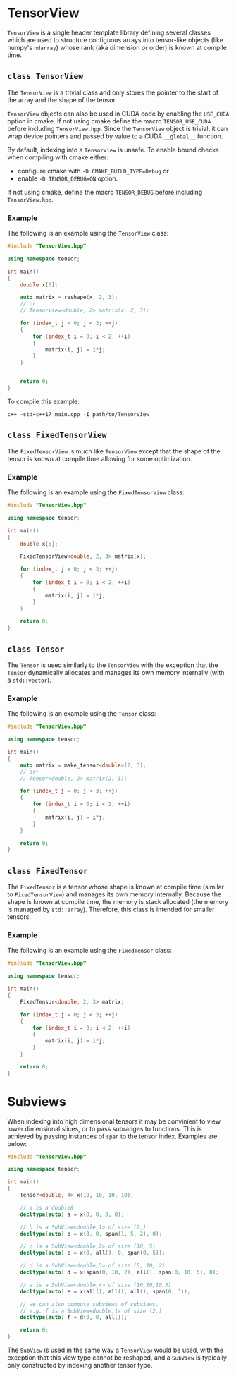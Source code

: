 # TensorView
`TensorView` is a single header template library defining several classes which are used to structure
contiguous arrays into tensor-like objects (like numpy's `ndarray`) whose rank (aka dimension or order) is known at compile time.

## `class TensorView`

The `TensorView` is a trivial class and only stores the pointer to the start of the array and the shape of the tensor.

`TensorView` objects can also be used in CUDA code by enabling the `USE_CUDA` option in cmake. If not using cmake define the macro `TENSOR_USE_CUDA` before including `TensorView.hpp`.
Since the `TensorView` object is trivial, it can wrap device pointers and passed by value to a CUDA `__global__` function.

By default, indexing into a `TensorView` is unsafe. To enable bound checks when compiling with cmake either:

* configure cmake with `-D CMAKE_BUILD_TYPE=Debug` or
* enable `-D TENSOR_DEBUG=ON` option.

If not using cmake, define the macro `TENSOR_DEBUG` before including `TensorView.hpp`.

### Example

The following is an example using the `TensorView` class:
```c++
#include "TensorView.hpp"

using namespace tensor;

int main()
{
    double x[6];

    auto matrix = reshape(x, 2, 3);
    // or:
    // TensorView<double, 2> matrix(x, 2, 3);

    for (index_t j = 0; j < 3; ++j)
    {
        for (index_t i = 0; i < 2; ++i)
        {
            matrix(i, j) = i*j;
        }
    }


    return 0;
}
```

To compile this example:
```
c++ -std=c++17 main.cpp -I path/to/TensorView
```

## `class FixedTensorView`

The `FixedTensorView` is much like `TensorView` except that the shape of the tensor is known at compile time allowing for some optimization.

### Example
The following is an example using the `FixedTensorView` class:
```c++
#include "TensorView.hpp"

using namespace tensor;

int main()
{
    double x[6];

    FixedTensorView<double, 2, 3> matrix(x);

    for (index_t j = 0; j < 3; ++j)
    {
        for (index_t i = 0; i < 2; ++i)
        {
            matrix(i, j) = i*j;
        }
    }

    return 0;
}
```

## `class Tensor`

The `Tensor` is used similarly to the `TensorView` with the exception that the `Tensor` dynamically allocates and manages its own memory internally (with a `std::vector`).

### Example
The following is an example using the `Tensor` class:
```c++
#include "TensorView.hpp"

using namespace tensor;

int main()
{
    auto matrix = make_tensor<double>(2, 3);
    // or:
    // Tensor<double, 2> matrix(2, 3);

    for (index_t j = 0; j < 3; ++j)
    {
        for (index_t i = 0; i < 2; ++i)
        {
            matrix(i, j) = i*j;
        }
    }

    return 0;
}
```

## `class FixedTensor`
The `FixedTensor` is a tensor whose shape is known at compile time (similar to `FixedTensorView`) and manages its own memory internally. Because the shape is known at compile time, the memory is stack allocated (the memory is managed by `std::array`). Therefore, this class is intended for smaller tensors.

### Example
The following is an example using the `FixedTensor` class:
```c++
#include "TensorView.hpp"

using namespace tensor;

int main()
{
    FixedTensor<double, 2, 3> matrix;

    for (index_t j = 0; j < 3; ++j)
    {
        for (index_t i = 0; i < 2; ++i)
        {
            matrix(i, j) = i*j;
        }
    }

    return 0;
}
```

# Subviews

When indexing into high dimensional tensors it may be convinient to view lower dimensional slices, or to pass subranges to functions. This is achieved by passing instances of `span` to the tensor index. Examples are below:

```c++
#include "TensorView.hpp"

using namespace tensor;

int main()
{
    Tensor<double, 4> x(10, 10, 10, 10);

    // a is a double&
    decltype(auto) a = x(0, 0, 0, 0);

    // b is a SubView<double,1> of size (2,)
    decltype(auto) b = x(0, 0, span(1, 5, 2), 0);

    // c is a SubView<double,2> of size (10, 5)
    decltype(auto) c = x(0, all(), 0, span(0, 5));

    // d is a SubView<double,3> of size (5, 10, 2)
    decltype(auto) d = x(span(0, 10, 2), all(), span(0, 10, 5), 0);

    // e is a SubView<double,4> of size (10,10,10,3)
    decltype(auto) e = x(all(), all(), all(), span(0, 3));

    // we can also compute subviews of subviews.
    // e.g. f is a SubView<double,1> of size (2,)
    decltype(auto) f = d(0, 0, all());

    return 0;
}
```

The `SubView` is used in the same way a `TensorView` would be used, with the exception that this view type cannot be reshaped, and a `SubView` is typically only constructed by indexing another tensor type.